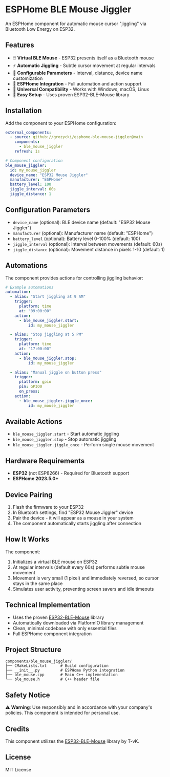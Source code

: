 # ESPHome BLE Mouse Jiggler

An ESPHome component for automatic mouse cursor "jiggling" via Bluetooth Low Energy on ESP32.

## Features

- 🖱️ **Virtual BLE Mouse** - ESP32 presents itself as a Bluetooth mouse
- ⚡ **Automatic Jiggling** - Subtle cursor movement at regular intervals
- 🔧 **Configurable Parameters** - Interval, distance, device name customization
- 🎯 **ESPHome Integration** - Full automation and action support
- 📱 **Universal Compatibility** - Works with Windows, macOS, Linux
- 🚀 **Easy Setup** - Uses proven ESP32-BLE-Mouse library

## Installation

Add the component to your ESPHome configuration:

```yaml
external_components:
  - source: github://grozycki/esphome-ble-mouse-jiggler@main
    components:
      - ble_mouse_jiggler
    refresh: 1s

# Component configuration
ble_mouse_jiggler:
  id: my_mouse_jiggler
  device_name: "ESP32 Mouse Jiggler"
  manufacturer: "ESPHome"
  battery_level: 100
  jiggle_interval: 60s
  jiggle_distance: 1
```

## Configuration Parameters

- `device_name` (optional): BLE device name (default: "ESP32 Mouse Jiggler")
- `manufacturer` (optional): Manufacturer name (default: "ESPHome")
- `battery_level` (optional): Battery level 0-100% (default: 100)
- `jiggle_interval` (optional): Interval between movements (default: 60s)
- `jiggle_distance` (optional): Movement distance in pixels 1-10 (default: 1)

## Automations

The component provides actions for controlling jiggling behavior:

```yaml
# Example automations
automation:
  - alias: "Start jiggling at 9 AM"
    trigger:
      platform: time
      at: "09:00:00"
    action:
      - ble_mouse_jiggler.start:
          id: my_mouse_jiggler

  - alias: "Stop jiggling at 5 PM"
    trigger:
      platform: time
      at: "17:00:00"
    action:
      - ble_mouse_jiggler.stop:
          id: my_mouse_jiggler

  - alias: "Manual jiggle on button press"
    trigger:
      platform: gpio
      pin: GPIO0
      on_press:
    action:
      - ble_mouse_jiggler.jiggle_once:
          id: my_mouse_jiggler
```

## Available Actions

- `ble_mouse_jiggler.start` - Start automatic jiggling
- `ble_mouse_jiggler.stop` - Stop automatic jiggling  
- `ble_mouse_jiggler.jiggle_once` - Perform single mouse movement

## Hardware Requirements

- **ESP32** (not ESP8266) - Required for Bluetooth support
- **ESPHome 2023.5.0+**

## Device Pairing

1. Flash the firmware to your ESP32
2. In Bluetooth settings, find "ESP32 Mouse Jiggler" device
3. Pair the device - it will appear as a mouse in your system
4. The component automatically starts jiggling after connection

## How It Works

The component:
1. Initializes a virtual BLE mouse on ESP32
2. At regular intervals (default every 60s) performs subtle mouse movement
3. Movement is very small (1 pixel) and immediately reversed, so cursor stays in the same place
4. Simulates user activity, preventing screen savers and idle timeouts

## Technical Implementation

- Uses the proven [ESP32-BLE-Mouse](https://github.com/T-vK/ESP32-BLE-Mouse) library
- Automatically downloaded via PlatformIO library management
- Clean, minimal codebase with only essential files
- Full ESPHome component integration

## Project Structure

```
components/ble_mouse_jiggler/
├── CMakeLists.txt      # Build configuration
├── __init__.py         # ESPHome Python integration
├── ble_mouse.cpp       # Main C++ implementation
└── ble_mouse.h         # C++ header file
```

## Safety Notice

⚠️ **Warning**: Use responsibly and in accordance with your company's policies. This component is intended for personal use.

## Credits

This component utilizes the [ESP32-BLE-Mouse](https://github.com/T-vK/ESP32-BLE-Mouse) library by T-vK.

## License

MIT License

